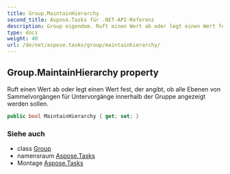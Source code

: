 ```yaml
---
title: Group.MaintainHierarchy
second_title: Aspose.Tasks für .NET-API-Referenz
description: Group eigendom. Ruft einen Wert ab oder legt einen Wert fest der angibt ob alle Ebenen von Sammelvorgängen für Untervorgänge innerhalb der Gruppe angezeigt werden sollen.
type: docs
weight: 40
url: /de/net/aspose.tasks/group/maintainhierarchy/
---
```

## Group.MaintainHierarchy property

Ruft einen Wert ab oder legt einen Wert fest, der angibt, ob alle Ebenen von Sammelvorgängen für Untervorgänge innerhalb der Gruppe angezeigt werden sollen.

```csharp
public bool MaintainHierarchy { get; set; }
```

### Siehe auch

* class [Group](../)
* namensraum [Aspose.Tasks](../../group/)
* Montage [Aspose.Tasks](../../../)


